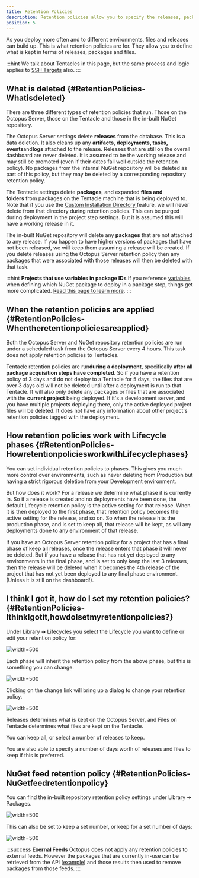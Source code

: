 ```yaml
---
title: Retention Policies
description: Retention policies allow you to specify the releases, packages and files you want to keep as well as the ones you want cleaned up.
position: 5
---
```


As you deploy more often and to different environments, files and releases can build up. This is what retention policies are for. They allow you to define what is kept in terms of releases, packages and files.  

:::hint
We talk about Tentacles in this page, but the same process and logic applies to [SSH Targets](/docs/deployment-targets/ssh-targets/index.md) also.
:::

## What is deleted {#RetentionPolicies-Whatisdeleted}

There are three different types of retention policies that run. Those on the Octopus Server, those on the Tentacle and those in the in-built NuGet repository.

The Octopus Server settings delete **releases** from the database. This is a data deletion. It also cleans up any **artifacts**, **deployments, tasks, events**and**logs** attached to the release. Releases that are still on the overall dashboard are never deleted. It is assumed to be the working release and may still be promoted (even if their dates fall well outside the retention policy). No packages from the internal NuGet repository will be deleted as part of this policy, but they may be deleted by a corresponding repository retention policy.

The Tentacle settings delete **packages**, and expanded **files and folders** from packages on the Tentacle machine that is being deployed to. Note that if you use the [Custom Installation Directory ](/docs/deploying-applications/custom-installation-directory.md)feature, we will never delete from that directory during retention policies. This can be purged during deployment in the project step settings. But it is assumed this will have a working release in it.

The in-built NuGet repository will delete any **packages** that are not attached to any release. If you happen to have higher versions of packages that have not been released, we will keep them assuming a release will be created. If you delete releases using the Octopus Server retention policy then any packages that were associated with those releases will then be deleted with that task.

:::hint
**Projects that use variables in package IDs**
If you reference [variables](/docs/deploying-applications/variables/index.md) when defining which NuGet package to deploy in a package step, things get more complicated. [Read this page to learn more](http://help.octopusdeploy.com/discussions/problems/43995).
:::

## When the retention policies are applied {#RetentionPolicies-Whentheretentionpoliciesareapplied}

Both the Octopus Server and NuGet repository retention policies are run under a scheduled task from the Octopus Server every 4 hours. This task does not apply retention policies to Tentacles.

Tentacle retention policies are run**during a deployment**, specifically **after all package acquisition steps have completed**. So if you have a retention policy of 3 days and do not deploy to a Tentacle for 5 days, the files that are over 3 days old will not be deleted until after a deployment is run to that Tentacle. It will also only delete any packages or files that are associated with the **current project** being deployed. If it's a development server, and you have multiple projects deploying there, only the active deployed project files will be deleted. It does not have any information about other project's retention policies tagged with the deployment.

## How retention policies work with Lifecycle phases {#RetentionPolicies-HowretentionpoliciesworkwithLifecyclephases}

You can set individual retention policies to phases. This gives you much more control over environments, such as never deleting from Production but having a strict rigorous deletion from your Development environment.

But how does it work? For a release we determine what phase it is currently in. So if a release is created and no deployments have been done, the default Lifecycle retention policy is the active setting for that release. When it is then deployed to the first phase, that retention policy becomes the active setting for the release, and so on. So when the release hits the production phase, and is set to keep all, that release will be kept, as will any deployments done to any environment of that release.

If you have an Octopus Server retention policy for a project that has a final phase of keep all releases, once the release enters that phase it will never be deleted. But if you have a release that has not yet deployed to any environments in the final phase, and is set to only keep the last 3 releases, then the release will be deleted when it becomes the 4th release of the project that has not yet been deployed to any final phase environment. (Unless it is still on the dashboard!).

## I think I got it, how do I set my retention policies? {#RetentionPolicies-IthinkIgotit,howdoIsetmyretentionpolicies?}

Under Library &#10140; Lifecycles you select the Lifecycle you want to define or edit your retention policy for:

![](/docs/images/3048140/3278063.png "width=500")

Each phase will inherit the retention policy from the above phase, but this is something you can change.

![](/docs/images/3048140/3278062.png "width=500")

Clicking on the change link will bring up a dialog to change your retention policy.

![](/docs/images/3048140/3278061.png "width=500")

Releases determines what is kept on the Octopus Server, and Files on Tentacle determines what files are kept on the Tentacle.

You can keep all, or select a number of releases to keep.

You are also able to specify a number of days worth of releases and files to keep if this is preferred.

## NuGet feed retention policy {#RetentionPolicies-NuGetfeedretentionpolicy}

You can find the in-built repository retention policy settings under Library &#10140; Packages.

![](/docs/images/3048140/3278060.png "width=500")

This can also be set to keep a set number, or keep for a set number of days:

![](/docs/images/3048140/3278059.png "width=500")

:::success
**Exernal Feeds**
Octopus does not apply any retention policies to external feeds. However the packages that are currently in-use can be retrieved from the API ([example](https://github.com/OctopusDeploy/OctopusDeploy-Api/blob/master/Octopus.Client/LINQPad/GetInUsePackages.linq)) and those results then used to remove packages from those feeds.
:::
